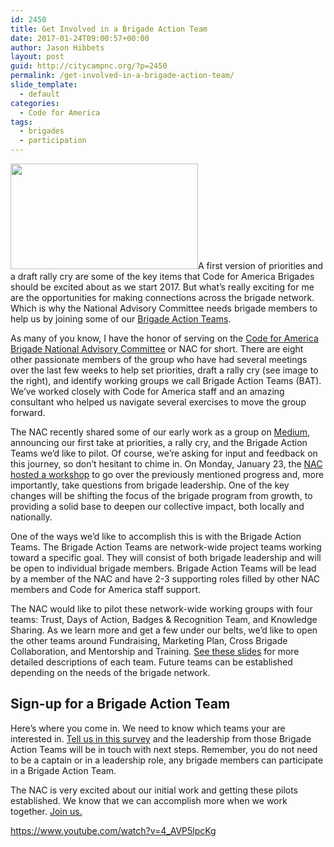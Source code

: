 ```yaml
---
id: 2450
title: Get Involved in a Brigade Action Team
date: 2017-01-24T09:00:57+00:00
author: Jason Hibbets
layout: post
guid: http://citycampnc.org/?p=2450
permalink: /get-involved-in-a-brigade-action-team/
slide_template:
  - default
categories:
  - Code for America
tags:
  - brigades
  - participation
---
```

<img class="alignright size-medium wp-image-2451" src="http://citycampnc.org/wp-content/uploads/2017/01/brigade_rally_cry-300x169.png" alt="" width="300" height="169" data-id="2451" />A first version of priorities and a draft rally cry are some of the key items that Code for America Brigades should be excited about as we start 2017. But what&#8217;s really exciting for me are the opportunities for making connections across the brigade network. Which is why the National Advisory Committee needs brigade members to help us by joining some of our [Brigade Action Teams](https://docs.google.com/forms/d/1L8EUy8mNP7kRtTT9o-BgWQhht9aVw1dAYL2EM7Rkdi8/edit).

As many of you know, I have the honor of serving on the [Code for America Brigade National Advisory Committee](https://medium.com/code-for-america/national-advisory-council-election-results-and-next-steps-54c53ece6ae2#.p1vp9mqrl) or NAC for short. There are eight other passionate members of the group who have had several meetings over the last few weeks to help set priorities, draft a rally cry (see image to the right), and identify working groups we call Brigade Action Teams (BAT). We&#8217;ve worked closely with Code for America staff and an amazing consultant who helped us navigate several exercises to move the group forward. <!--more-->

The NAC recently shared some of our early work as a group on [Medium](https://medium.com/code-for-america/national-advisory-council-join-us-6641049e5094#.gcdv6oqmf), announcing our first take at priorities, a rally cry, and the Brigade Action Teams we&#8217;d like to pilot. Of course, we&#8217;re asking for input and feedback on this journey, so don&#8217;t hesitant to chime in. On Monday, January 23, the [NAC hosted a workshop](https://docs.google.com/presentation/d/1Kmq1Tpzn2LDSGNE2zLEMtQQVnI4Z6x65Yq5tYeR8cdA/edit#slide=id.g1bf8700804_0_156) to go over the previously mentioned progress and, more importantly, take questions from brigade leadership. One of the key changes will be shifting the focus of the brigade program from growth, to providing a solid base to deepen our collective impact, both locally and nationally.

One of the ways we&#8217;d like to accomplish this is with the Brigade Action Teams. The Brigade Action Teams are network-wide project teams working toward a specific goal. They will consist of both brigade leadership and will be open to individual brigade members. Brigade Action Teams will be lead by a member of the NAC and have 2-3 supporting roles filled by other NAC members and Code for America staff support.

The NAC would like to pilot these network-wide working groups with four teams: Trust, Days of Action, Badges & Recognition Team, and Knowledge Sharing. As we learn more and get a few under our belts, we&#8217;d like to open the other teams around Fundraising, Marketing Plan, Cross Brigade Collaboration, and Mentorship and Training. [See these slides](https://docs.google.com/presentation/d/1Kmq1Tpzn2LDSGNE2zLEMtQQVnI4Z6x65Yq5tYeR8cdA/edit#slide=id.g1bf8700804_0_156) for more detailed descriptions of each team. Future teams can be established depending on the needs of the brigade network.

## Sign-up for a Brigade Action Team

Here&#8217;s where you come in. We need to know which teams your are interested in. [Tell us in this survey](https://docs.google.com/forms/d/1L8EUy8mNP7kRtTT9o-BgWQhht9aVw1dAYL2EM7Rkdi8/edit) and the leadership from those Brigade Action Teams will be in touch with next steps. Remember, you do not need to be a captain or in a leadership role, any brigade members can participate in a Brigade Action Team.

The NAC is very excited about our initial work and getting these pilots established. We know that we can accomplish more when we work together. [Join us.](https://medium.com/code-for-america/national-advisory-council-join-us-6641049e5094#.f99eapctx) 



<p class="graf graf--p">
  <a class="markup--anchor markup--p-anchor" href="https://www.youtube.com/watch?v=4_AVP5lpcKg" target="_blank" rel="nofollow" data-href="https://www.youtube.com/watch?v=4_AVP5lpcKg&feature=youtu.be">https://www.youtube.com/watch?v=4_AVP5lpcKg</a>
</p>